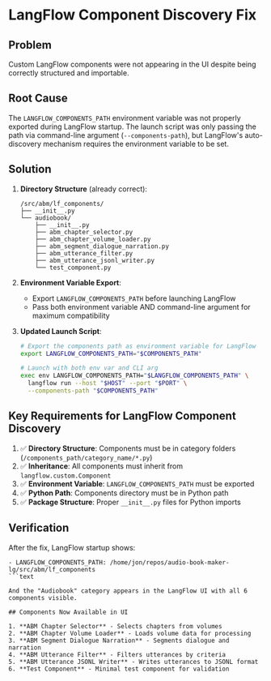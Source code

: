 # LangFlow Component Discovery Fix

## Problem

Custom LangFlow components were not appearing in the UI despite being correctly structured and importable.

## Root Cause

The `LANGFLOW_COMPONENTS_PATH` environment variable was not properly exported during LangFlow startup. The launch script was only passing the path via command-line argument (`--components-path`), but LangFlow's auto-discovery mechanism requires the environment variable to be set.

## Solution

1. **Directory Structure** (already correct):

   ```
   /src/abm/lf_components/
   ├── __init__.py
   └── audiobook/
       ├── __init__.py
       ├── abm_chapter_selector.py
       ├── abm_chapter_volume_loader.py
       ├── abm_segment_dialogue_narration.py
       ├── abm_utterance_filter.py
       ├── abm_utterance_jsonl_writer.py
       └── test_component.py
   ```

2. **Environment Variable Export**:
   - Export `LANGFLOW_COMPONENTS_PATH` before launching LangFlow
   - Pass both environment variable AND command-line argument for maximum compatibility

3. **Updated Launch Script**:

   ```bash
   # Export the components path as environment variable for LangFlow
   export LANGFLOW_COMPONENTS_PATH="$COMPONENTS_PATH"
   
   # Launch with both env var and CLI arg
   exec env LANGFLOW_COMPONENTS_PATH="$LANGFLOW_COMPONENTS_PATH" \
     langflow run --host "$HOST" --port "$PORT" \
     --components-path "$COMPONENTS_PATH"
   ```

## Key Requirements for LangFlow Component Discovery

1. ✅ **Directory Structure**: Components must be in category folders (`/components_path/category_name/*.py`)
2. ✅ **Inheritance**: All components must inherit from `langflow.custom.Component`
3. ✅ **Environment Variable**: `LANGFLOW_COMPONENTS_PATH` must be exported
4. ✅ **Python Path**: Components directory must be in Python path
5. ✅ **Package Structure**: Proper `__init__.py` files for Python imports

## Verification

After the fix, LangFlow startup shows:

```text
- LANGFLOW_COMPONENTS_PATH: /home/jon/repos/audio-book-maker-lg/src/abm/lf_components
```text

And the "Audiobook" category appears in the LangFlow UI with all 6 components visible.

## Components Now Available in UI

1. **ABM Chapter Selector** - Selects chapters from volumes
2. **ABM Chapter Volume Loader** - Loads volume data for processing  
3. **ABM Segment Dialogue Narration** - Segments dialogue and narration
4. **ABM Utterance Filter** - Filters utterances by criteria
5. **ABM Utterance JSONL Writer** - Writes utterances to JSONL format
6. **Test Component** - Minimal test component for validation
